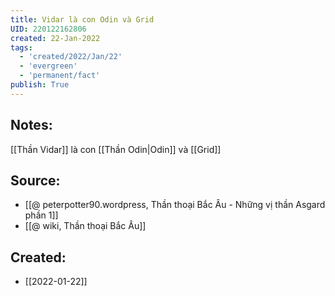 ```yaml
---
title: Vidar là con Odin và Grid
UID: 220122162806
created: 22-Jan-2022
tags:
  - 'created/2022/Jan/22'
  - 'evergreen'
  - 'permanent/fact'
publish: True
---
```

## Notes:
[[Thần Vidar]] là con [[Thần Odin|Odin]] và [[Grid]]

## Source:
- [[@ peterpotter90.wordpress, Thần thoại Bắc Âu - Những vị thần Asgard phần 1]]
- [[@ wiki, Thần thoại Bắc Âu]]


## Created:
- [[2022-01-22]]
